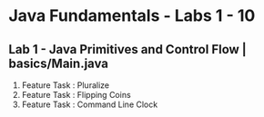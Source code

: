 # Java Fundamentals - Labs 1 - 10

## Lab 1 - Java Primitives and Control Flow | basics/Main.java

1. Feature Task : Pluralize
1. Feature Task : Flipping Coins
1. Feature Task : Command Line Clock 

